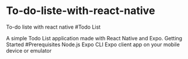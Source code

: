 # To-do-liste-with-react-native
To-do liste with react native
#Todo List

A simple Todo List application made with React Native and Expo.
Getting Started
#Prerequisites
    Node.js
    Expo CLI
    Expo client app on your mobile device or emulator
